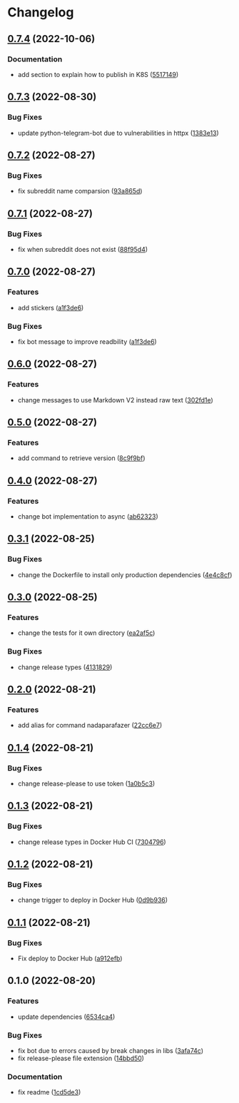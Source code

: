 # Changelog

## [0.7.4](https://github.com/lucaspolo/redditbot/compare/v0.7.3...v0.7.4) (2022-10-06)


### Documentation

* add section to explain how to publish in K8S ([5517149](https://github.com/lucaspolo/redditbot/commit/5517149619a289a6287667097251d23d57f6ccb6))

## [0.7.3](https://github.com/lucaspolo/redditbot/compare/v0.7.2...v0.7.3) (2022-08-30)


### Bug Fixes

* update python-telegram-bot due to vulnerabilities in httpx ([1383e13](https://github.com/lucaspolo/redditbot/commit/1383e1390513d43fc88b02ea5ab1d1199e567d21))

## [0.7.2](https://github.com/lucaspolo/redditbot/compare/v0.7.1...v0.7.2) (2022-08-27)


### Bug Fixes

* fix subreddit name comparsion ([93a865d](https://github.com/lucaspolo/redditbot/commit/93a865d3efa8613f5d83c80962d360098a405ea7))

## [0.7.1](https://github.com/lucaspolo/redditbot/compare/v0.7.0...v0.7.1) (2022-08-27)


### Bug Fixes

* fix when subreddit does not exist ([88f95d4](https://github.com/lucaspolo/redditbot/commit/88f95d4e5e7e5ef57503b9568d0274dd71d7785a))

## [0.7.0](https://github.com/lucaspolo/redditbot/compare/v0.6.0...v0.7.0) (2022-08-27)


### Features

* add stickers ([a1f3de6](https://github.com/lucaspolo/redditbot/commit/a1f3de63bd76d5359e81fe461ea3b2e2ec4afc36))


### Bug Fixes

* fix bot message to improve readbility ([a1f3de6](https://github.com/lucaspolo/redditbot/commit/a1f3de63bd76d5359e81fe461ea3b2e2ec4afc36))

## [0.6.0](https://github.com/lucaspolo/redditbot/compare/v0.5.0...v0.6.0) (2022-08-27)


### Features

* change messages to use Markdown V2 instead raw text ([302fd1e](https://github.com/lucaspolo/redditbot/commit/302fd1e51125266ba3988e8e788c03950e30bc23))

## [0.5.0](https://github.com/lucaspolo/redditbot/compare/v0.4.0...v0.5.0) (2022-08-27)


### Features

* add command to retrieve version ([8c9f9bf](https://github.com/lucaspolo/redditbot/commit/8c9f9bf8210ecd3683be2aced102af0b2820ba17))

## [0.4.0](https://github.com/lucaspolo/redditbot/compare/v0.3.1...v0.4.0) (2022-08-27)


### Features

* change bot implementation to async ([ab62323](https://github.com/lucaspolo/redditbot/commit/ab6232361c4820605a6ad15b19da8a8e1ee09602))

## [0.3.1](https://github.com/lucaspolo/redditbot/compare/v0.3.0...v0.3.1) (2022-08-25)


### Bug Fixes

* change the Dockerfile to install only production dependencies ([4e4c8cf](https://github.com/lucaspolo/redditbot/commit/4e4c8cfaa1a12562a809c186e0f240d1b9ba08ac))

## [0.3.0](https://github.com/lucaspolo/redditbot/compare/v0.2.0...v0.3.0) (2022-08-25)


### Features

* change the tests for it own directory ([ea2af5c](https://github.com/lucaspolo/redditbot/commit/ea2af5cb658c64818f0b5e438d6b7376da19303c))


### Bug Fixes

* change release types ([4131829](https://github.com/lucaspolo/redditbot/commit/41318296528c4f1814b115185ffe70f1923c00d2))

## [0.2.0](https://github.com/lucaspolo/redditbot/compare/v0.1.4...v0.2.0) (2022-08-21)


### Features

* add alias for command nadaparafazer ([22cc6e7](https://github.com/lucaspolo/redditbot/commit/22cc6e74d1e17cb5166585dfa447587b0d87767d))

## [0.1.4](https://github.com/lucaspolo/redditbot/compare/v0.1.3...v0.1.4) (2022-08-21)


### Bug Fixes

* change release-please to use token ([1a0b5c3](https://github.com/lucaspolo/redditbot/commit/1a0b5c32522a89eb117e0cb45ab0c9da2c63993c))

## [0.1.3](https://github.com/lucaspolo/redditbot/compare/v0.1.2...v0.1.3) (2022-08-21)


### Bug Fixes

* change release types in Docker Hub CI ([7304796](https://github.com/lucaspolo/redditbot/commit/7304796cf30f9a5dcb95be5b43a79242b9b61c87))

## [0.1.2](https://github.com/lucaspolo/redditbot/compare/v0.1.1...v0.1.2) (2022-08-21)


### Bug Fixes

* change trigger to deploy in Docker Hub ([0d9b936](https://github.com/lucaspolo/redditbot/commit/0d9b936043c46e070e9af4f1f36b55bbe97ccf98))

## [0.1.1](https://github.com/lucaspolo/redditbot/compare/v0.1.0...v0.1.1) (2022-08-21)


### Bug Fixes

* Fix deploy to Docker Hub ([a912efb](https://github.com/lucaspolo/redditbot/commit/a912efbbee4c188064e811688c90c81b4582bb41))

## 0.1.0 (2022-08-20)


### Features

* update dependencies ([6534ca4](https://github.com/lucaspolo/redditbot/commit/6534ca4b1e7a1b7e477cca227c24ab6b93c8f1a2))


### Bug Fixes

* fix bot due to errors caused by break changes in libs ([3afa74c](https://github.com/lucaspolo/redditbot/commit/3afa74cd37a6a7be4b88d982c04ea1d93d3ae593))
* fix release-please file extension ([14bbd50](https://github.com/lucaspolo/redditbot/commit/14bbd501daa206e243473dbc150e77ad7ec40203))


### Documentation

* fix readme ([1cd5de3](https://github.com/lucaspolo/redditbot/commit/1cd5de3da6b1c054385eade0f3ac559cd15445e2))
